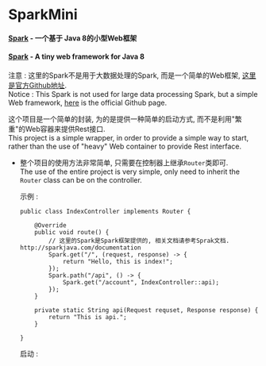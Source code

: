 # SparkMini

#### [Spark][1] - 一个基于 Java 8的小型Web框架
#### [Spark][1] - A tiny web framework for Java 8


注意 : 这里的Spark不是用于大数据处理的Spark, 而是一个简单的Web框架, [这里是官方Github地址][1].  
Notice : This Spark is not used for large data processing Spark, but a simple Web framework, [here][1] is the official Github page.  

这个项目是一个简单的封装, 为的是提供一种简单的启动方式, 而不是利用"繁重"的Web容器来提供Rest接口.  
This project is a simple wrapper, in order to provide a simple way to start, rather than the use of "heavy" Web container to provide Rest interface.  

 - 整个项目的使用方法非常简单, 只需要在控制器上继承```Router```类即可.  
   The use of the entire project is very simple, only need to inherit the ```Router``` class can be on the controller.

    示例 :
    ```
    public class IndexController implements Router {
    
    	@Override
    	public void route() {
			// 这里的Spark是Spark框架提供的, 相关文档请参考Sprak文档. http://sparkjava.com/documentation
			Spark.get("/", (request, response) -> {
    			return "Hello, this is index!";
    		});
    		Spark.path("/api", () -> {
    			Spark.get("/account", IndexController::api);
    		});
    	}
    
    	private static String api(Request requset, Response response) {
    		return "This is api.";
    	}
    	
    }
    ```
    启动 :
    ```
    
    ```

  [1]: https://github.com/perwendel/spark
  [2]: http://sparkjava.com/documentation